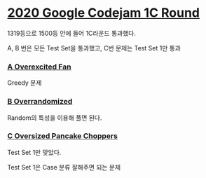 # [2020 Google Codejam 1C Round](https://codingcompetitions.withgoogle.com/codejam/round/000000000019fef4)



1319등으로 1500등 안에 들어 1C라운드 통과했다. 

A, B 번은 모든 Test Set을 통과했고, C번 문제는 Test Set 1만 통과



### [A Overexcited Fan](https://codingcompetitions.withgoogle.com/codejam/round/000000000019fef4/0000000000317409)

Greedy 문제



### [B Overrandomized](https://codingcompetitions.withgoogle.com/codejam/round/000000000019fef4/00000000003179a1)

Random의 특성을 이용해 풀면 된다. 



### [C Oversized Pancake Choppers](https://codingcompetitions.withgoogle.com/codejam/round/000000000019fef4/00000000003172d1)

Test Set 1만 맞았다. 

Test Set 1은 Case 분류 잘해주면 되는 문제 

